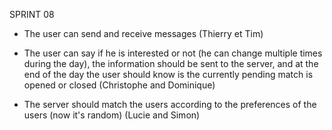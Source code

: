 SPRINT 08

* The user can send and receive messages (Thierry et Tim)

* The user can say if he is interested or not (he can change multiple times during the day), the information should be sent to the server, and at the end of the day the user should know is the currently pending match is opened or closed (Christophe and Dominique)

* The server should match the users according to the preferences of the users (now it's random) (Lucie and Simon)